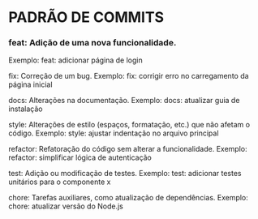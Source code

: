 # PADRÃO DE COMMITS

### feat: Adição de uma nova funcionalidade.
Exemplo: feat: adicionar página de login

fix: Correção de um bug.
Exemplo: fix: corrigir erro no carregamento da página inicial

docs: Alterações na documentação.
Exemplo: docs: atualizar guia de instalação

style: Alterações de estilo (espaços, formatação, etc.) que não afetam o código.
Exemplo: style: ajustar indentação no arquivo principal

refactor: Refatoração do código sem alterar a funcionalidade.
Exemplo: refactor: simplificar lógica de autenticação

test: Adição ou modificação de testes.
Exemplo: test: adicionar testes unitários para o componente x

chore: Tarefas auxiliares, como atualização de dependências.
Exemplo: chore: atualizar versão do Node.js

